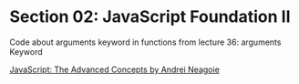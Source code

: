 # Section 02: JavaScript Foundation II
Code about arguments keyword in functions from lecture 36: arguments Keyword

[JavaScript: The Advanced Concepts by Andrei Neagoie](https://www.udemy.com/course/advanced-javascript-concepts/)
